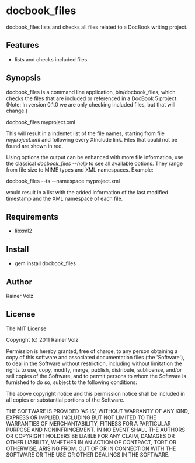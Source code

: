 docbook_files
===========

docbook_files lists and checks all files related to a DocBook writing project.

Features
--------

* lists and checks included files

Synopsis
--------

docbook_files is a command line application, bin/docbook_files, which checks the files that are included or referenced in a DocBook 5 project. (Note: In version 0.1.0 we are only checking included files, but that will change.)

  docbook_files myproject.xml

This will result in a indentet list of the file names, starting from file _myproject.xml_ and following every XInclude link. Files that could not be found are shown in red.

Using options the output can be enhanced with more file information, use the classical _docbook_files --help_ to see all available options. They range from file size to MIME types and XML namespaces. Example:

  docbook_files --ts --namespace myproject.xml

would result in a list with the added information of the last modified timestamp and the XML namespace of each file.

Requirements
------------

* libxml2

Install
-------

* gem install docbook_files

Author
------

Rainer Volz

License
-------

The MIT License

Copyright (c) 2011 Rainer Volz

Permission is hereby granted, free of charge, to any person obtaining
a copy of this software and associated documentation files (the
'Software'), to deal in the Software without restriction, including
without limitation the rights to use, copy, modify, merge, publish,
distribute, sublicense, and/or sell copies of the Software, and to
permit persons to whom the Software is furnished to do so, subject to
the following conditions:

The above copyright notice and this permission notice shall be
included in all copies or substantial portions of the Software.

THE SOFTWARE IS PROVIDED 'AS IS', WITHOUT WARRANTY OF ANY KIND,
EXPRESS OR IMPLIED, INCLUDING BUT NOT LIMITED TO THE WARRANTIES OF
MERCHANTABILITY, FITNESS FOR A PARTICULAR PURPOSE AND NONINFRINGEMENT.
IN NO EVENT SHALL THE AUTHORS OR COPYRIGHT HOLDERS BE LIABLE FOR ANY
CLAIM, DAMAGES OR OTHER LIABILITY, WHETHER IN AN ACTION OF CONTRACT,
TORT OR OTHERWISE, ARISING FROM, OUT OF OR IN CONNECTION WITH THE
SOFTWARE OR THE USE OR OTHER DEALINGS IN THE SOFTWARE.
